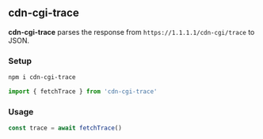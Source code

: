 ## cdn-cgi-trace

**cdn-cgi-trace** parses the response from `https://1.1.1.1/cdn-cgi/trace` to JSON.

### Setup

```bash
npm i cdn-cgi-trace
```

```ts
import { fetchTrace } from 'cdn-cgi-trace'
```

### Usage

```ts
const trace = await fetchTrace()
```
